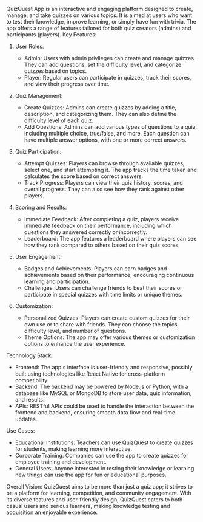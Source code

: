 QuizQuest App is an interactive and engaging platform designed to create, manage, and take quizzes on various topics. It is aimed at users who want to test their knowledge, improve learning, or simply have fun with trivia. The app offers a range of features tailored for both quiz creators (admins) and participants (players).
Key Features:
1. User Roles:
   - Admin: Users with admin privileges can create and manage quizzes. They can add questions, set the difficulty level, and categorize quizzes based on topics.
   - Player: Regular users can participate in quizzes, track their scores, and view their progress over time.

2. Quiz Management:
   - Create Quizzes: Admins can create quizzes by adding a title, description, and categorizing them. They can also define the difficulty level of each quiz.
   - Add Questions: Admins can add various types of questions to a quiz, including multiple choice, true/false, and more. Each question can have multiple answer options, with one or more correct answers.

3. Quiz Participation:
   - Attempt Quizzes: Players can browse through available quizzes, select one, and start attempting it. The app tracks the time taken and calculates the score based on correct answers.
   - Track Progress: Players can view their quiz history, scores, and overall progress. They can also see how they rank against other players.

4. Scoring and Results:
   - Immediate Feedback: After completing a quiz, players receive immediate feedback on their performance, including which questions they answered correctly or incorrectly.
   - Leaderboard: The app features a leaderboard where players can see how they rank compared to others based on their quiz scores.

5. User Engagement:
   - Badges and Achievements: Players can earn badges and achievements based on their performance, encouraging continuous learning and participation.
   - Challenges: Users can challenge friends to beat their scores or participate in special quizzes with time limits or unique themes.

6. Customization:
   - Personalized Quizzes: Players can create custom quizzes for their own use or to share with friends. They can choose the topics, difficulty level, and number of questions.
   - Theme Options: The app may offer various themes or customization options to enhance the user experience.

Technology Stack:
- Frontend: The app's interface is user-friendly and responsive, possibly built using technologies like React Native for cross-platform compatibility.
- Backend: The backend may be powered by Node.js or Python, with a database like MySQL or MongoDB to store user data, quiz information, and results.
- APIs: RESTful APIs could be used to handle the interaction between the frontend and backend, ensuring smooth data flow and real-time updates.

Use Cases:
- Educational Institutions: Teachers can use QuizQuest to create quizzes for students, making learning more interactive.
- Corporate Training: Companies can use the app to create quizzes for employee training and development.
- General Users: Anyone interested in testing their knowledge or learning new things can use the app for fun or educational purposes.

Overall Vision:
QuizQuest aims to be more than just a quiz app; it strives to be a platform for learning, competition, and community engagement. With its diverse features and user-friendly design, QuizQuest caters to both casual users and serious learners, making knowledge testing and acquisition an enjoyable experience.
